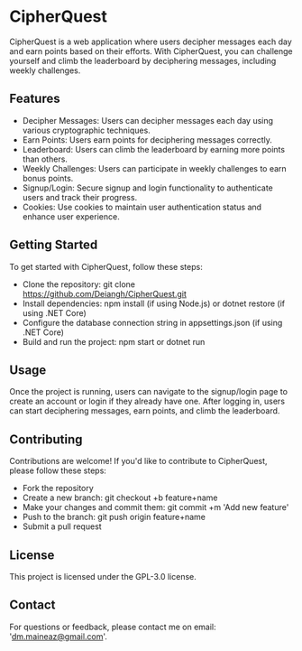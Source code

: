 # CipherQuest
CipherQuest is a web application where users decipher messages each day and earn points based on their efforts. With CipherQuest, 
you can challenge yourself and climb the leaderboard by deciphering messages, including weekly challenges.

## Features
+ Decipher Messages: Users can decipher messages each day using various cryptographic techniques.
+ Earn Points: Users earn points for deciphering messages correctly.
+ Leaderboard: Users can climb the leaderboard by earning more points than others.
+ Weekly Challenges: Users can participate in weekly challenges to earn bonus points.
+ Signup/Login: Secure signup and login functionality to authenticate users and track their progress.
+ Cookies: Use cookies to maintain user authentication status and enhance user experience.

## Getting Started
To get started with CipherQuest, follow these steps:
+ Clone the repository: git clone https://github.com/Deiangh/CipherQuest.git
+ Install dependencies: npm install (if using Node.js) or dotnet restore (if using .NET Core)
+ Configure the database connection string in appsettings.json (if using .NET Core)
+ Build and run the project: npm start or dotnet run

## Usage
Once the project is running, users can navigate to the signup/login page to create an account or login if they already have one. After logging in, 
users can start deciphering messages, earn points, and climb the leaderboard.

## Contributing
Contributions are welcome! If you'd like to contribute to CipherQuest, please follow these steps:
+ Fork the repository
+ Create a new branch: git checkout +b feature+name
+ Make your changes and commit them: git commit +m 'Add new feature'
+ Push to the branch: git push origin feature+name
+ Submit a pull request
## License
This project is licensed under the GPL-3.0 license.

## Contact
For questions or feedback, please contact me on email: 'dm.maineaz@gmail.com'.
